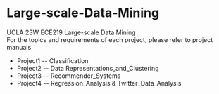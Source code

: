 # Large-scale-Data-Mining
UCLA 23W ECE219 Large-scale Data Mining  
For the topics and requirements of each project, please refer to project manuals  
* Project1 -- Classification
* Project2 -- Data Representations_and_Clustering
* Project3 -- Recommender_Systems
* Project4 -- Regression_Analysis & Twitter_Data_Analysis
